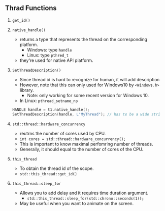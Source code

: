 ## Thrad Functions

1. `get_id()`

2. `native_handle()`
    - returns a type that represents the thread on the corresponding
      platform.
      - Windows: type `handle`
      - Linux: type `pthred_t`
    - they're used for native API platform.

3. `SetThreadDescription()`
    - Since thread id is hard to recognize for human, it will add
      description
    - However, note that this can only used for Windows10 by `<Windows.h>`
      library.
      - Note: only working for some recent version for Windows 10.
    - In Linux: `pthread_setname_np`
    ```cpp
    HANDLE handle = t1.native_handle();
    SetThreadDescription(handle, L"MyThread"); // has to be a wide string.
    ```
4. `std::thread::hardware_concurrency`
    - reutrns the number of cores used by CPU.
    - `int cores = std::thread::hardware_concurrency();`
    - This is important to know maximal perfomring number of threads.
    - Generally, it should equal to the number of cores of the CPU.

5. `this_thread`
    - To obtain the thread id of the scope.
    - `std::this_thread::get_id()`

6. `this_thread::sleep_for`
    - Allows you to add delay and it requires time duration argument.
      - `std::this_thread::sleep_for(std::chrono::seconds(1));`
    - May be useful when you want to animate on the screen.